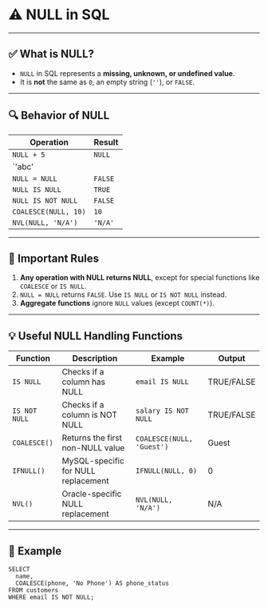 # ⚠️ NULL in SQL

---
## ✅ What is NULL?

- `NULL` in SQL represents a **missing, unknown, or undefined value**.
- It is **not** the same as `0`, an empty string (`''`), or `FALSE`.

---

## 🔍 Behavior of NULL

| Operation              | Result       |
|------------------------|--------------|
| `NULL + 5`             | `NULL`       |
| `'abc' || NULL`        | `NULL`       |
| `NULL = NULL`          | `FALSE`      |
| `NULL IS NULL`         | `TRUE`       |
| `NULL IS NOT NULL`     | `FALSE`      |
| `COALESCE(NULL, 10)`   | `10`         |
| `NVL(NULL, 'N/A')`     | `'N/A'`      |

---

## 🚫 Important Rules

1. **Any operation with NULL returns NULL**, except for special functions like `COALESCE` or `IS NULL`.
2. `NULL = NULL` returns `FALSE`. Use `IS NULL` or `IS NOT NULL` instead.
3. **Aggregate functions** ignore `NULL` values (except `COUNT(*)`).

---

## 💡 Useful NULL Handling Functions

| Function     | Description                                  | Example                     | Output  |
|--------------|----------------------------------------------|-----------------------------|---------|
| `IS NULL`    | Checks if a column has NULL                  | `email IS NULL`             | TRUE/FALSE |
| `IS NOT NULL`| Checks if a column is NOT NULL               | `salary IS NOT NULL`        | TRUE/FALSE |
| `COALESCE()` | Returns the first non-NULL value             | `COALESCE(NULL, 'Guest')`   | Guest   |
| `IFNULL()`   | MySQL-specific for NULL replacement          | `IFNULL(NULL, 0)`           | 0       |
| `NVL()`      | Oracle-specific NULL replacement             | `NVL(NULL, 'N/A')`          | N/A     |

---

## 🧪 Example

```roomsql
SELECT
  name,
  COALESCE(phone, 'No Phone') AS phone_status
FROM customers
WHERE email IS NOT NULL;
```